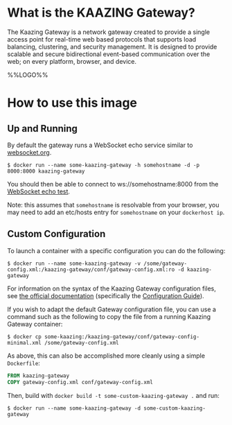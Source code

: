 # What is the KAAZING Gateway?

The Kaazing Gateway is a network gateway created to provide a single access point for real-time web based protocols that supports load balancing, clustering, and security management. It is designed to provide scalable and secure bidirectional event-based communication over the web; on every platform, browser, and device.

%%LOGO%%

# How to use this image

## Up and Running

By default the gateway runs a WebSocket echo service similar to [websocket.org](https://www.websocket.org/echo.html).

```console
$ docker run --name some-kaazing-gateway -h somehostname -d -p 8000:8000 kaazing-gateway
```

You should then be able to connect to ws://somehostname:8000 from the [WebSocket echo test](https://www.websocket.org/echo.html).

Note: this assumes that `somehostname` is resolvable from your browser, you may need to add an etc/hosts entry for `somehostname` on your `dockerhost ip`.

## Custom Configuration

To launch a container with a specific configuration you can do the following:

```console
$ docker run --name some-kaazing-gateway -v /some/gateway-config.xml:/kaazing-gateway/conf/gateway-config.xml:ro -d kaazing-gateway
```

For information on the syntax of the Kaazing Gateway configuration files, see [the official documentation](http://developer.kaazing.com/documentation/5.0/index.html) (specifically the [Configuration Guide](http://developer.kaazing.com/documentation/5.0/admin-reference/r_conf_elementindex.html)).

If you wish to adapt the default Gateway configuration file, you can use a command such as the following to copy the file from a running Kaazing Gateway container:

```console
$ docker cp some-kaazing:/kaazing-gateway/conf/gateway-config-minimal.xml /some/gateway-config.xml
```

As above, this can also be accomplished more cleanly using a simple `Dockerfile`:

```dockerfile
FROM kaazing-gateway
COPY gateway-config.xml conf/gateway-config.xml
```

Then, build with `docker build -t some-custom-kaazing-gateway .` and run:

```console
$ docker run --name some-kaazing-gateway -d some-custom-kaazing-gateway
```
